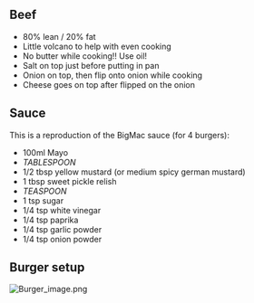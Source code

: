## Beef

- 80% lean / 20% fat
- Little volcano to help with even cooking
- No butter while cooking!! Use oil!
- Salt on top just before putting in pan
- Onion on top, then flip onto onion while cooking
- Cheese goes on top after flipped on the onion

## Sauce

This is a reproduction of the BigMac sauce (for 4 burgers):

- 100ml Mayo
- *TABLESPOON*
- 1/2 tbsp yellow mustard (or medium spicy german mustard)
- 1 tbsp sweet pickle relish
- *TEASPOON*
- 1 tsp sugar
- 1/4 tsp white vinegar
- 1/4 tsp paprika
- 1/4 tsp garlic powder
- 1/4 tsp onion powder

## Burger setup

![Burger_image.png](Burger_image.png)

